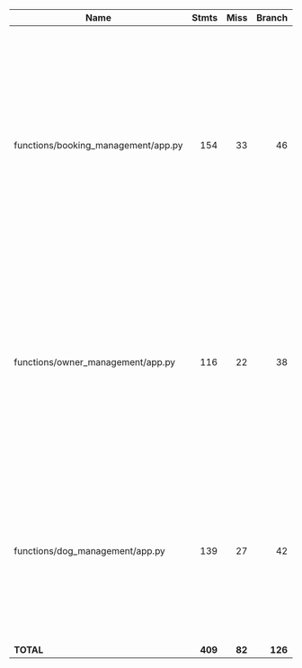 | Name                                 |    Stmts |     Miss |   Branch |   BrPart |      Cover |   Missing |
|------------------------------------- | -------: | -------: | -------: | -------: | ---------: | --------: |
| functions/booking\_management/app.py |      154 |       33 |       46 |       11 |     78.00% |28, 61-65, 74, 78-80, 91, 106-108, 134, 143, 193-197, 209, 232-233, 242->245, 250-254, 263, 280-282, 313 |
| functions/owner\_management/app.py   |      116 |       22 |       38 |        8 |     79.22% |29, 48->exit, 51->exit, 56-58, 70, 75, 81-83, 97, 102, 129->132, 137-141, 195-197, 210-212 |
| functions/dog\_management/app.py     |      139 |       27 |       42 |        4 |     82.87% |28, 61-63, 76-78, 102-104, 162-166, 204-206, 218->221, 226-230, 247-249, 272 |
|                            **TOTAL** |  **409** |   **82** |  **126** |   **23** | **80.00%** |           |
